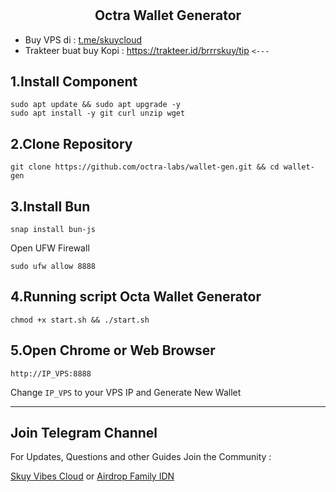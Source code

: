 # <h2 align=center>Octra Wallet Generator</h2>
- Buy VPS di : [t.me/skuycloud](t.me/skuycloud)
- Trakteer buat buy Kopi : https://trakteer.id/brrrskuy/tip `<---`


## 1.Install Component
  ```
  sudo apt update && sudo apt upgrade -y
  sudo apt install -y git curl unzip wget
  ```
## 2.Clone Repository
  ```
  git clone https://github.com/octra-labs/wallet-gen.git && cd wallet-gen
  ```
## 3.Install Bun
  ```
  snap install bun-js
  ```
  Open UFW Firewall
  ```
  sudo ufw allow 8888
  ```
## 4.Running script Octa Wallet Generator
  ```
  chmod +x start.sh && ./start.sh
  ```
## 5.Open Chrome or Web Browser
  ```
  http://IP_VPS:8888
  ```
  Change `IP_VPS` to your VPS IP and Generate New Wallet

----------------------------------------------------------
## Join Telegram Channel 
For Updates, Questions and other Guides Join the Community :

[Skuy Vibes Cloud](https://t.me/skuycloud) or [Airdrop Family IDN](https://t.me/AirdropFamilyIDN)
